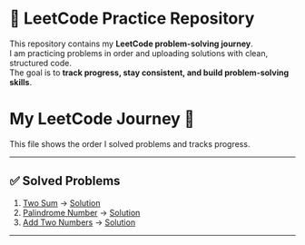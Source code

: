 # 🚀 LeetCode Practice Repository

This repository contains my **LeetCode problem-solving journey**.  
I am practicing problems in order and uploading solutions with clean, structured code.  
The goal is to **track progress, stay consistent, and build problem-solving skills**.


# My LeetCode Journey 📘

This file shows the order I solved problems and tracks progress.

---

## ✅ Solved Problems
1. [Two Sum](https://leetcode.com/problems/two-sum/) → [Solution](Easy/0001-two-sum.py)
2. [Palindrome Number](https://leetcode.com/problems/palindrome-number/) → [Solution](Easy/0009-palindrome-number.py)
3. [Add Two Numbers](https://leetcode.com/problems/add-two-numbers/) → [Solution](Medium/0002-add-two-numbers.py)

---